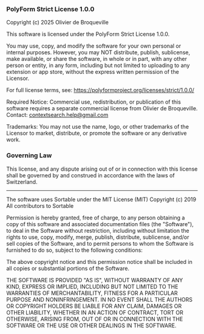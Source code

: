 ### PolyForm Strict License 1.0.0

Copyright (c) 2025 Olivier de Broqueville

This software is licensed under the PolyForm Strict License 1.0.0.

You may use, copy, and modify the software for your own personal or internal purposes. However, you may NOT distribute, publish, sublicense, make available, or share the software, in whole or in part, with any other person or entity, in any form, including but not limited to uploading to any extension or app store, without the express written permission of the Licensor.

For full license terms, see: https://polyformproject.org/licenses/strict/1.0.0/

Required Notice:
Commercial use, redistribution, or publication of this software requires a separate commercial license from Olivier de Broqueville. Contact: contextsearch.help@gmail.com

Trademarks:
You may not use the name, logo, or other trademarks of the Licensor to market, distribute, or promote the software or any derivative work.

### Governing Law

This license, and any dispute arising out of or in connection
with this license shall be governed by and construed in
accordance with the laws of Switzerland.

---

The software uses Sortable under the MIT License (MIT)
Copyright (c) 2019 All contributors to Sortable

Permission is hereby granted, free of charge, to any person obtaining a copy
of this software and associated documentation files (the "Software"), to deal
in the Software without restriction, including without limitation the rights
to use, copy, modify, merge, publish, distribute, sublicense, and/or sell
copies of the Software, and to permit persons to whom the Software is
furnished to do so, subject to the following conditions:

The above copyright notice and this permission notice shall be included in all
copies or substantial portions of the Software.

THE SOFTWARE IS PROVIDED "AS IS", WITHOUT WARRANTY OF ANY KIND, EXPRESS OR
IMPLIED, INCLUDING BUT NOT LIMITED TO THE WARRANTIES OF MERCHANTABILITY,
FITNESS FOR A PARTICULAR PURPOSE AND NONINFRINGEMENT. IN NO EVENT SHALL THE
AUTHORS OR COPYRIGHT HOLDERS BE LIABLE FOR ANY CLAIM, DAMAGES OR OTHER
LIABILITY, WHETHER IN AN ACTION OF CONTRACT, TORT OR OTHERWISE, ARISING FROM,
OUT OF OR IN CONNECTION WITH THE SOFTWARE OR THE USE OR OTHER DEALINGS IN THE
SOFTWARE.
